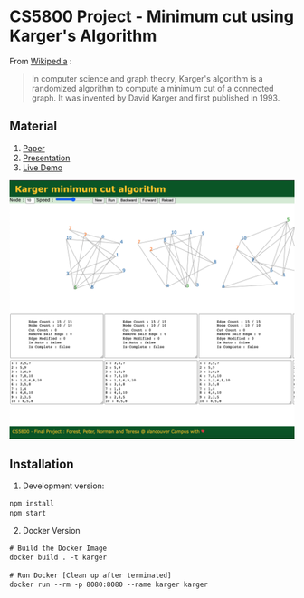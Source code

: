 # CS5800 Project - Minimum cut using Karger's Algorithm

From [Wikipedia](https://en.wikipedia.org/wiki/Karger%27s_algorithm) : 
> In computer science and graph theory, Karger's algorithm is a randomized algorithm to compute a minimum cut of a connected graph. It was invented by David Karger and first published in 1993.
>


## Material
1. [Paper](https://docs.google.com/document/d/1ZXbUOzQ2P3MaRV26hpiIbn_iK0J9fJSvKxT8lq-31Iw/edit?usp=sharing)
2. [Presentation](https://docs.google.com/presentation/d/1ZOi7D28v08VKO2dX48HvMhEawE8jbP2eBBL_o23YqZk/edit?usp=sharing)
3. [Live Demo](https://karger.herokuapp.com/)

![Main Screen](docs/screen.png)

## Installation
1) Development version:

```bash
npm install
npm start
```

2) Docker Version
```
# Build the Docker Image
docker build . -t karger

# Run Docker [Clean up after terminated]
docker run --rm -p 8080:8080 --name karger karger
```
